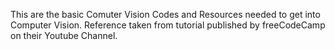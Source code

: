This are the basic Comuter Vision Codes and Resources needed to get into Computer Vision.
Reference taken from tutorial published by freeCodeCamp on their Youtube Channel. 
